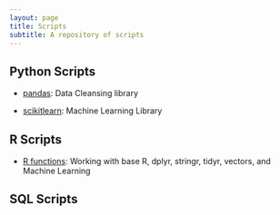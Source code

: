 ```yaml
---
layout: page
title: Scripts
subtitle: A repository of scripts 
---
```


## Python Scripts
* [pandas](https://github.com/Kevin8523/scripts/tree/master/python/pandas): Data Cleansing library

* [scikitlearn](https://github.com/Kevin8523/scripts/tree/master/python/scikitlearn): Machine Learning Library


## R Scripts
* [R functions](https://github.com/Kevin8523/scripts/tree/master/R): Working with base R, dplyr, stringr, tidyr, vectors, and Machine Learning


## SQL Scripts

